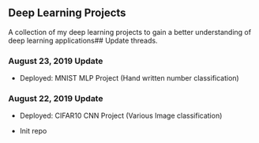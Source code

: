 ## Deep Learning Projects

A collection of my deep learning projects to gain a better understanding of deep learning applications## Update threads.

### August 23, 2019 Update

- Deployed: MNIST MLP Project (Hand written number classification)

### August 22, 2019 Update

- Deployed: CIFAR10 CNN Project (Various Image classification)

- Init repo
